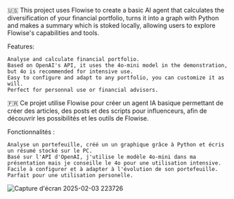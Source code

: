 🇺🇸 This project uses Flowise to create a basic AI agent that calculates the diversification of your financial portfolio, turns it into a graph with Python and makes a summary which is stoked locally, allowing users to explore Flowise's capabilities and tools.

Features:

    Analyse and calculate financial portfolio.
    Based on OpenAI's API, it uses the 4o-mini model in the demonstration, but 4o is recommended for intensive use.
    Easy to configure and adapt to any portfolio, you can customize it as will.
    Perfect for personnal use or financial advisors.

🇫🇷 Ce projet utilise Flowise pour créer un agent IA basique permettant de créer des articles, des posts et des scripts pour influenceurs, afin de découvrir les possibilités et les outils de Flowise.

Fonctionnalités :

    Analyse un portefeuille, créé un un graphique grâce à Python et écris un résumé stocké sur le PC.
    Basé sur l'API d'OpenAI, j'utilise le modèle 4o-mini dans ma présentation mais je conseille le 4o pour une utilisation intensive.
    Facile à configurer et à adapter à l'évolution de son portefeuille.
    Parfait pour une utilisation personelle.

![Capture d'écran 2025-02-03 223726](https://github.com/user-attachments/assets/31bab9ed-5b9c-4210-87e9-b8e7e440d07f)

